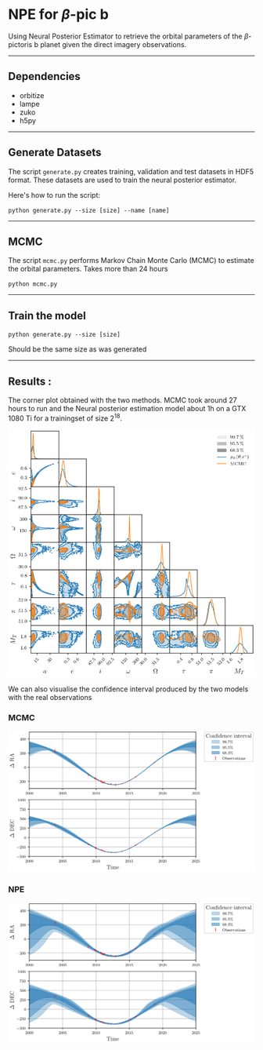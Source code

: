 # NPE for $\beta$-pic b
Using Neural Posterior Estimator to retrieve the orbital parameters of the $\beta$-pictoris b planet given the direct imagery observations. 

---

## Dependencies
- orbitize
- lampe
- zuko
- h5py

---

## Generate Datasets

The script `generate.py` creates training, validation and test datasets in HDF5 format. These datasets are used to train the neural posterior estimator.

Here's how to run the script:

```
python generate.py --size [size] --name [name]
```

---

## MCMC

The script `mcmc.py` performs Markov Chain Monte Carlo (MCMC) to estimate the orbital parameters. Takes more than 24 hours

```
python mcmc.py
```

---

## Train the model 

```
python generate.py --size [size]
```

Should be the same size as was generated

---

## Results : 

The corner plot  obtained with the two methods. MCMC took around 27 hours to run and the Neural posterior
estimation model about 1h on a GTX 1080 Ti for a trainingset of size $2^{18}$. 
<p align="center">
    <img src="figures/corner.png"/>
</p>

We can also visualise the confidence interval produced by the two models with the real observations

### MCMC
<p align="center">
    <img src="figures/radec-mcmc.png"/>
</p>

### NPE
<p align="center">
    <img src="figures/radec-npe.png"/>
</p>

